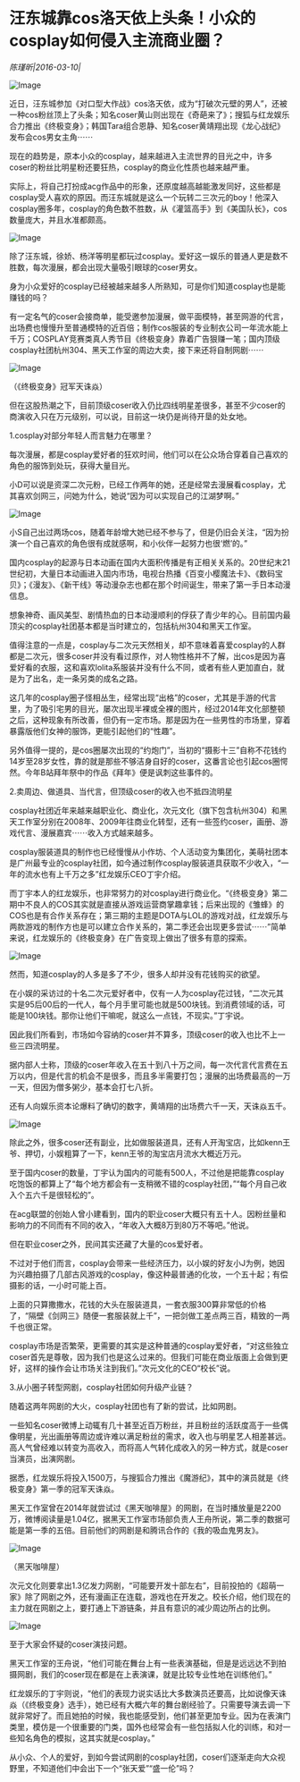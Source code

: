 # 汪东城靠cos洛天依上头条！小众的cosplay如何侵入主流商业圈？

*陈瑾昕|2016-03-10|*

![Image](http://static.ylzbl.com/uploads/ueditor/php/upload/image/20170924/1506219419352517.png)

近日，汪东城参加《对口型大作战》cos洛天依，成为“打破次元壁的男人”，还被一种cos粉丝顶上了头条；知名coser黄山则出现在《奇葩来了》；搜狐与红龙娱乐合力推出《终极变身》；韩国Tara组合恩静、知名coser黄靖翔出现《龙心战纪》发布会cos男女主角⋯⋯

现在的趋势是，原本小众的cosplay，越来越进入主流世界的目光之中，许多coser的粉丝比明星粉还要狂热，cosplay的商业化性质也越来越严重。

实际上，将自己打扮成acg作品中的形象，还原度越高越能激发同好，这些都是cosplay受人喜欢的原因。而汪东城就是这么一个玩转二三次元的boy！他深入cosplay圈多年，cosplay的角色数不胜数，从《灌篮高手》到《美国队长》，cos数量庞大，并且水准都颇高。

![Image](http://si1.go2yd.com/get-image/0GveriD4pbE)

除了汪东城，徐娇、杨洋等明星都玩过cosplay。爱好这一娱乐的普通人更是数不胜数，每次漫展，都会出现大量吸引眼球的coser男女。

身为小众爱好的cosplay已经被越来越多人所熟知，可是你们知道cosplay也是能赚钱的吗？

有一定名气的coser会接商单，能受邀参加漫展，做平面模特，甚至网游的代言，出场费也慢慢升至普通模特的近百倍；制作cos服装的专业制衣公司一年流水能上千万；COSPLAY竞赛类真人秀节目《终极变身》靠着广告狠赚一笔；国内顶级cosplay社团杭州304、黑天工作室的周边大卖，接下来还将自制网剧⋯⋯

![Image](http://si1.go2yd.com/get-image/0Gvergmj4Fs)

（《终极变身》冠军天诛焱）

但在这股热潮之下，目前顶级coser收入仍比四线明星差很多，甚至不少coser的商演收入只在万元级别，可以说，目前这一块仍是尚待开垦的处女地。

1.cosplay对部分年轻人而言魅力在哪里？

每次漫展，都是cosplay爱好者的狂欢时间，他们可以在公众场合穿着自己喜欢的角色的服饰到处玩，获得大量目光。

小D可以说是资深二次元粉，已经工作两年的她，还是经常去漫展看cosplay，尤其喜欢剑网三，问她为什么，她说“因为可以实现自己的江湖梦啊。”

![Image](http://si1.go2yd.com/get-image/0GverXTLSfQ)

小S自己出过两场cos，随着年龄增大她已经不参与了，但是仍旧会关注，“因为扮演一个自己喜欢的角色很有成就感啊，和小伙伴一起努力也很‘燃’的。”

国内cosplay的起源与日本动画在国内大面积传播是有正相关关系的。20世纪末21世纪初，大量日本动画进入国内市场，电视台热播《百变小樱魔法卡》、《数码宝贝》；《漫友》、《新干线》等动漫杂志也都在那个时间诞生，带来了第一手日本动漫信息。

想象神奇、画风美型、剧情热血的日本动漫顺利的俘获了青少年的心。目前国内最顶尖的cosplay社团基本都是当时建立的，包括杭州304和黑天工作室。

值得注意的一点是，cosplay与二次元天然相关，却不意味着喜爱cosplay的人群都是二次元，很多coser并没有看过原作，对人物性格并不了解，出cos是因为喜爱好看的衣服，这和喜欢lolita系服装并没有什么不同，或者有些人更加直白，就是为了出名，走一条另类的成名之路。

这几年的cosplay圈子怪相丛生，经常出现“出格”的coser，尤其是手游的代言里，为了吸引宅男的目光，屡次出现半裸或全裸的图片，经过2014年文化部整顿之后，这种现象有所改善，但仍有一定市场。那是因为在一些男性的市场里，穿着暴露版他们女神的服饰，更能引起他们的“性趣”。

另外值得一提的，是cos圈屡次出现的“约炮门”，当初的“摄影十三”自称不花钱约14岁至28岁女性，靠的就是那些不够洁身自好的coser，这番言论也引起cos圈愕然。今年B站拜年祭中的作品《拜年》便是讽刺这些事件的。

2.卖周边、做道具、当代言，但顶级coser的收入也不抵四流明星

cosplay社团近年来越来越职业化、商业化，次元文化（旗下包含杭州304）和黑天工作室分别在2008年、2009年往商业化转型，还有一些签约coser，画册、游戏代言、漫展嘉宾⋯⋯收入方式越来越多。

cosplay服装道具的制作也已经慢慢从小作坊、个人活动变为集团化，美萌社团本是广州最专业的cosplay社团，如今通过制作cosplay服装道具获取不少收入，“一年的流水也有上千万之多”红龙娱乐CEO丁宇介绍。

而丁宇本人的红龙娱乐，也非常努力的对cosplay进行商业化。“《终极变身》第二期中不良人的COS其实就是直接从游戏运营商掌趣拿钱；后来出现的《雏蜂》的COS也是有合作关系存在；第三期的主题是DOTA与LOL的游戏对战，红龙娱乐与两款游戏的制作方也是可以建立合作关系的，第二季还会出现更多尝试⋯⋯”简单来说，红龙娱乐的《终极变身》在广告变现上做出了很多有意的探索。

![Image](http://si1.go2yd.com/get-image/0GverYQVyk4)

然而，知道cosplay的人多是多了不少，很多人却并没有花钱购买的欲望。

在小娱的采访过的十名二次元爱好者中，仅有一人为cosplay花过钱，“二次元其实是95后00后的一代人，每个月手里可能也就是500块钱。到消费领域的话，可能是100块钱。那你让他们干嘛呢，就这么一点钱，不现实。”丁宇说。

因此我们所看到，市场如今容纳的coser并不算多，顶级coser的收入也比不上一些三四流明星。

据内部人士称，顶级的coser年收入在五十到八十万之间，每一次代言代言费在五万以内，但是代言的机会不是很多，而且多半需要打包；漫展的出场费最高的一万一天，但因为僧多粥少，基本会打七八折。

还有人向娱乐资本论爆料了确切的数字，黄靖翔的出场费六千一天，天诛焱五千。

![Image](http://si1.go2yd.com/get-image/0GverfbZ1MG)

除此之外，很多coser还有副业，比如做服装道具，还有人开淘宝店，比如kenn王爷、押切，小娱粗算了一下，kenn王爷的淘宝店月流水大概近万元。

至于国内coser的数量，丁宇认为国内的可能有500人，不过他是把能靠cosplay吃饱饭的都算上了“每个地方都会有一支稍微不错的cosplay社团，”“每个月自己收入个五六千是很轻松的”。

在acg联盟的创始人曾小建看到，国内的职业coser大概只有五十人。因粉丝量和影响力的不同而有不同的收入，“年收入大概8万到80万不等吧。”他说。

但在职业coser之外，民间其实还藏了大量的cos爱好者。

不过对于他们而言，cosplay会带来一些经济压力，以小娱的好友小J为例，她因为兴趣拍摄了几部古风游戏的cosplay，像这种最普通的化妆，一个五十起；有偿摄影的话，一小时可能上百。

上面的只算撒撒水，花钱的大头在服装道具，一套衣服300算非常低的价格了，“隔壁《剑网三》随便一套服装就上千”，一把剑做工差点两三百，精致的一两千也很正常。

cosplay市场是否繁荣，更需要的其实是这种普通的cosplay爱好者，“对这些独立coser首先是尊敬，因为我们也是这么过来的。但我们可能在商业版面上会做到更好，这样的操作会让市场关注到我们。”次元文化的CEO“校长”说。

3.从小圈子转型网剧，cosplay社团如何升级产业链？

随着这两年网剧的大火，cosplay社团也有了新的尝试，比如网剧。

一些知名coser微博上动辄有几十甚至近百万粉丝，并且粉丝的活跃度高于一些偶像明星，光出画册等周边或许难以满足粉丝的需求，收入也与明星艺人相差甚远。高人气曾经难以转变为高收入，而将高人气转化成收入的另一种方式，就是coser当演员，出演网剧。

据悉，红龙娱乐将投入1500万，与搜狐合力推出《魔游纪》，其中的演员就是《终极变身》第一季的冠军天诛焱。

黑天工作室曾在2014年就尝试过《黑天咖啡屋》的网剧，在当时播放量是2200万，微博阅读量是1.04亿，据黑天工作室市场部负责人王舟所说，第二季的数据可能是第一季的五倍。目前他们的网剧是和腾讯合作的《我的吸血鬼男友》。

![Image](http://si1.go2yd.com/get-image/0GvercdPODI)

（黑天咖啡屋）

次元文化则要拿出1.3亿发力网剧，“可能要开发十部左右”，目前投拍的《超萌一家》除了网剧之外，还有漫画正在连载，游戏也在开发之。校长介绍，他们现在的主力就在网剧之上，要打通上下游链条，并且有意识的减少周边所占的比例。

![Image](http://si1.go2yd.com/get-image/0GverdztiDo)

至于大家会怀疑的coser演技问题。

黑天工作室的王舟说，“他们可能在舞台上有一些表演基础，但是是远远达不到拍摄网剧，我们的coser现在都是在上表演课，就是比较专业性地在训练他们。”

红龙娱乐的丁宇则说，“他们的表现力说实话比大多数演员还要高，比如说像天诛焱（《终极变身》选手），她已经有大概六年的舞台剧经验了。只需要导演去调一下就非常好了。而且她拍的时候，我也能感受到，他们甚至更加专业。因为在表演门类里，模仿是一个很重要的门类，国外也经常会有一些包括拟人化的训练，和对一些知名角色的模拟，这其实就是cosplay。”

从小众、个人的爱好，到如今尝试网剧的cosplay社团，coser们逐渐走向大众视野里，不知道他们中会出下一个“张天爱”“盛一伦”吗？

